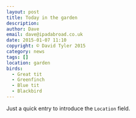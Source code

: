 ```yaml
---
layout: post
title: Today in the garden
description: 
author: Dave
email: dave@ipadabroad.co.uk
date: 2015-01-07 11:10
copyright: © David Tyler 2015
category: news
tags: []
location: garden
birds:
  - Great tit
  - Greenfinch
  - Blue tit
  - Blackbird
---
```



Just a quick entry to introduce the `Location` field.

